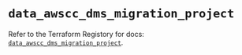 # `data_awscc_dms_migration_project`

Refer to the Terraform Registory for docs: [`data_awscc_dms_migration_project`](https://registry.terraform.io/providers/hashicorp/awscc/0.70.0/docs/data-sources/dms_migration_project).
